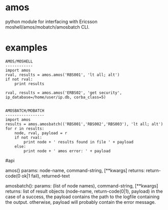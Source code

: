 # amos
python module for interfacing with Ericsson moshell/amos/mobatch/amosbatch CLI.

# examples
	AMOS/MOSHELL
	------------
	import amos
	rval, results = amos.amos('RBS001', 'lt all; alt')
	if not rval:
		print results
		
	rval, results = amos.amos('ERBS02', 'get security', ip_database=/home/user/ip.db, corba_class=5)


	AMOSBATCH/MOBATCH
	-----------------
	import amos
	results = amos.amosbatch(('RBS001','RBS002','RBS003'), 'lt all; alt')
	for r in results:
		node, rval, payload = r
		if not rval:
			print node + ' results found in file ' + payload
		else:
			print node + ' amos error: ' + payload
			
#api

amos()
  params: node-name, command-string, [**kwargs]
  returns: return-code(0 ok|1 fail), returned-text
  
amosbatch():
  params: (list of node names), command-string, [**kwargs]
  returns: list of result objects (node-name, return-code(0|1), payload)
  in the case of a success, the payload contains the path to the logfile
  containing the output. otherwise, payload will probably contain the error
  message.
  
  